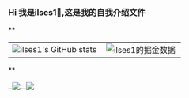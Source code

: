 ### Hi 我是ilses1🥰,这是我的自我介绍文件

<!--
**ilses1/ilses1** is a ✨ _special_ ✨ repository because its `README.md` (this file) appears on your GitHub profile.

Here are some ideas to get you started:

- 🔭 I’m currently working on ...
- 🌱 I’m currently learning ...
- 👯 I’m looking to collaborate on ...
- 🤔 I’m looking for help with ...
- 💬 Ask me about ...
- 📫 How to reach me: ...
- 😄 Pronouns: ...
- ⚡ Fun fact: ...
-->
**<table border=0>
  <tr>
    <td><img src="https://github-readme-stats.vercel.app/api?username=ilses1&show_icons=true&count_private=true&theme=vue-light&hide_border=true" alt="ilses1's GitHub stats" style="zoom:100%;" align="left"/></td>
    <td><img src="https://4sdvg7tqbv.us.aircode.run/juejin?uid=215981622826568&hide_border=true" alt="ilses1的掘金数据" style="zoom:100%;" align="left"/></td>
  </tr>
</table>
**
<p>
  <a href="https://github.com/HuiDBK/py-tools">
        <img align="center" src="https://github-readme-stats.vercel.app/api/pin/?username=huidbk&repo=py-tools&theme=vue-light" />
  </a>
   <a href="https://github.com/HuiDBK/WordSprite">
        <img align="center" src="https://github-readme-stats.vercel.app/api/pin/?username=huidbk&repo=WordSprite&theme=vue-light" />
  </a>
</p>


